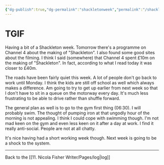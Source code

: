 ```yaml
---
{"dg-publish":true,"dg-permalink":"shackletonweek","permalink":"/shackletonweek/","dgPassFrontmatter":true,"created":"","updated":""}
---
```



# TGIF

Having a bit of a Shackleton week. Tomorrow there's a programme on Channel 4 about the making of "Shackleton". I also found some good sites about the filming. I think I said (somewhere) that Channel 4 spent £10m on the making of "Shackleton". In fact, according to what I read today it was closer to £40m.

The roads have been fairly quiet this week. A lot of people don't go back to work until Monday. I think the kids are still off school as well which always makes a difference. Am going to try to get up earlier from next week so that I don't have to sit in a queue on the motorway every day. It's much less frustrating to be able to drive rather than shuffle forward.

The general plan as well is to go to the gym first thing (06:30). I will probably swim. The thought of pumping iron at that ungodly hour of the morning is not appealing. I think I could cope with swimming though. I'm not mad keen on the gym and even less keen on it after a day at work. I find it really anti-social. People are not at all chatty.

It's nice having had a short working week though. Next week is going to be a shock to the system.

---

Back to the [[11. Nicola Fisher Writer/Pages/log\|log]]